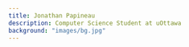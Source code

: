 ```yaml
---
title: Jonathan Papineau
description: Computer Science Student at uOttawa
background: "images/bg.jpg"
---
```

